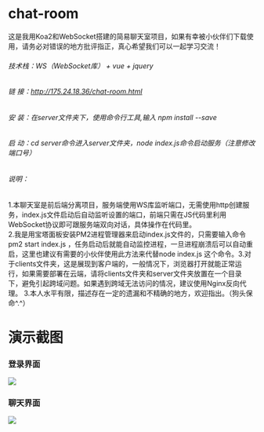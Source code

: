 # chat-room
这是我用Koa2和WebSocket搭建的简易聊天室项目，如果有幸被小伙伴们下载使用，请务必对错误的地方批评指正，真心希望我们可以一起学习交流！
###### 技术栈：WS（WebSocket库） + vue + jquery  
###### 链  接：http://175.24.18.36/chat-room.html
###### 安  装：在server文件夹下，使用命令行工具,输入 npm install --save
###### 启  动：cd server命令进入server文件夹，node index.js命令启动服务（注意修改端口号）
###### 说明：  
1.本聊天室是前后端分离项目，服务端使用WS库监听端口，无需使用http创建服务，index.js文件启动后自动监听设置的端口，前端只需在JS代码里利用WebSocket协议即可跟服务端双向对话，具体操作在代码里。  
2.我是用宝塔面板安装PM2进程管理器来启动index.js文件的，只需要输入命令 pm2 start index.js ，任务启动后就能自动监控进程，一旦进程崩溃后可以自动重启，这里也建议有需要的小伙伴使用此方法来代替node index.js 这个命令。3.对于clients文件夹，这是展现到客户端的，一般情况下，浏览器打开就能正常运行，如果需要部署在云端，请将clients文件夹和server文件夹放置在一个目录下，避免引起跨域问题。如果遇到跨域无法访问的情况，建议使用Nginx反向代理。 
3.本人水平有限，描述存在一定的遗漏和不精确的地方，欢迎指出。（狗头保命^.^）  
# 演示截图  
### 登录界面
![](http://cdn.mc.huluxia.net/g4/M01/4F/37/rBAAdl9l2faARUeOAABexpaLfdo406.png)  

### 聊天界面  
![](http://cdn.mc.huluxia.net/g4/M01/4F/38/rBAAdl9l2mmAfVKFAAsaqxaa68E948.png)
